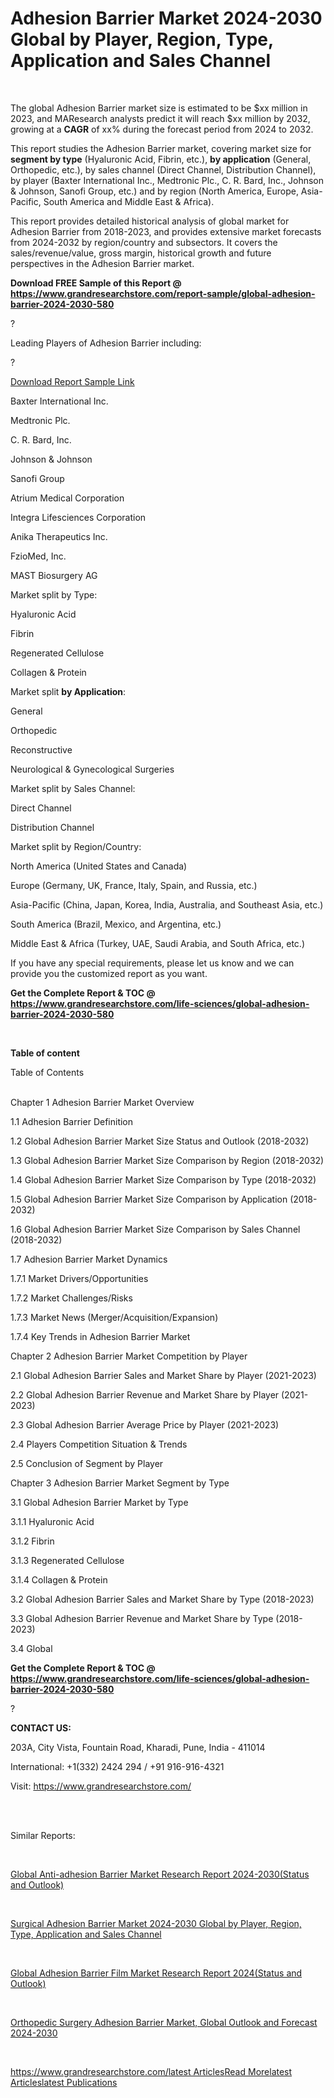 <h1>Adhesion Barrier Market 2024-2030 Global by Player, Region, Type, Application and Sales Channel</h1><br/><p>The global Adhesion Barrier market size is estimated to be $xx million in 2023, and MAResearch analysts predict it will reach $xx million by 2032, growing at a <strong>CAGR</strong> of xx% during the forecast period from 2024 to 2032.</p>
 
 
 
 <p>This report studies the Adhesion Barrier market, covering market size for <strong>segment by type</strong> (Hyaluronic Acid, Fibrin, etc.), <strong>by application</strong> (General, Orthopedic, etc.), by sales channel (Direct Channel, Distribution Channel), by player (Baxter International Inc., Medtronic Plc., C. R. Bard, Inc., Johnson & Johnson, Sanofi Group, etc.) and by region (North America, Europe, Asia-Pacific, South America and Middle East & Africa).</p>
 
 
 
 <p>This report provides detailed historical analysis of global market for Adhesion Barrier from 2018-2023, and provides extensive market forecasts from 2024-2032 by region/country and subsectors. It covers the sales/revenue/value, gross margin, historical growth and future perspectives in the Adhesion Barrier market.</p>
 
 
 
 <div><b>Download FREE Sample of this Report @ <a href="https://www.grandresearchstore.com/report-sample/global-adhesion-barrier-2024-2030-580">https://www.grandresearchstore.com/report-sample/global-adhesion-barrier-2024-2030-580</a></b></div>
 
 
 
 <p>? </p>
 
 
 
 <p>Leading Players of Adhesion Barrier including:</p>
 
 
 
 <p>? </p>
 
 
 
 <p><a href="https://www.grandresearchstore.com/mr-admin/report-sample/global-adhesion-barrier-2024-2030-580">Download Report Sample Link</a></p>
 
 
 
 <p>Baxter International Inc.</p>
 
 
 
 <p>Medtronic Plc.</p>
 
 
 
 <p>C. R. Bard, Inc.</p>
 
 
 
 <p>Johnson & Johnson</p>
 
 
 
 <p>Sanofi Group</p>
 
 
 
 <p>Atrium Medical Corporation</p>
 
 
 
 <p>Integra Lifesciences Corporation</p>
 
 
 
 <p>Anika Therapeutics Inc.</p>
 
 
 
 <p>FzioMed, Inc.</p>
 
 
 
 <p>MAST Biosurgery AG</p>
 
 
 
 <p>Market split by Type:</p>
 
 
 
 <p>Hyaluronic Acid</p>
 
 
 
 <p>Fibrin</p>
 
 
 
 <p>Regenerated Cellulose</p>
 
 
 
 <p>Collagen & Protein</p>
 
 
 
 <p>Market split <strong>by Application</strong>:</p>
 
 
 
 <p>General</p>
 
 
 
 <p>Orthopedic</p>
 
 
 
 <p>Reconstructive</p>
 
 
 
 <p>Neurological & Gynecological Surgeries</p>
 
 
 
 <p>Market split by Sales Channel:</p>
 
 
 
 <p>Direct Channel</p>
 
 
 
 <p>Distribution Channel</p>
 
 
 
 <p>Market split by Region/Country:</p>
 
 
 
 <p>North America (United States and Canada)</p>
 
 
 
 <p>Europe (Germany, UK, France, Italy, Spain, and Russia, etc.)</p>
 
 
 
 <p>Asia-Pacific (China, Japan, Korea, India, Australia, and Southeast Asia, etc.)</p>
 
 
 
 <p>South America (Brazil, Mexico, and Argentina, etc.)</p>
 
 
 
 <p>Middle East & Africa (Turkey, UAE, Saudi Arabia, and South Africa, etc.)</p>
 
 
 
 <p>If you have any special requirements, please let us know and we can provide you the customized report as you want.</p>
 
 
 
 <div><b>Get the Complete Report & TOC @ <a href="https://www.grandresearchstore.com/life-sciences/global-adhesion-barrier-2024-2030-580">https://www.grandresearchstore.com/life-sciences/global-adhesion-barrier-2024-2030-580</a></b></div>
 
 
 
 <p><br />
 
 <b>Table of content</b></p>
 
 
 
 <p>Table of Contents<br />
 
 <br />
 
 Chapter 1 Adhesion Barrier Market Overview<br />
 
 1.1 Adhesion Barrier Definition<br />
 
 1.2 Global Adhesion Barrier Market Size Status and Outlook (2018-2032)<br />
 
 1.3 Global Adhesion Barrier Market Size Comparison by Region (2018-2032)<br />
 
 1.4 Global Adhesion Barrier Market Size Comparison by Type (2018-2032)<br />
 
 1.5 Global Adhesion Barrier Market Size Comparison by Application (2018-2032)<br />
 
 1.6 Global Adhesion Barrier Market Size Comparison by Sales Channel (2018-2032)<br />
 
 1.7 Adhesion Barrier Market Dynamics<br />
 
 1.7.1 Market Drivers/Opportunities<br />
 
 1.7.2 Market Challenges/Risks<br />
 
 1.7.3 Market News (Merger/Acquisition/Expansion)<br />
 
 1.7.4 Key Trends in Adhesion Barrier Market<br />
 
 Chapter 2 Adhesion Barrier Market Competition by Player<br />
 
 2.1 Global Adhesion Barrier Sales and Market Share by Player (2021-2023)<br />
 
 2.2 Global Adhesion Barrier Revenue and Market Share by Player (2021-2023)<br />
 
 2.3 Global Adhesion Barrier Average Price by Player (2021-2023)<br />
 
 2.4 Players Competition Situation & Trends<br />
 
 2.5 Conclusion of Segment by Player<br />
 
 Chapter 3 Adhesion Barrier Market Segment by Type<br />
 
 3.1 Global Adhesion Barrier Market by Type<br />
 
 3.1.1 Hyaluronic Acid<br />
 
 3.1.2 Fibrin<br />
 
 3.1.3 Regenerated Cellulose<br />
 
 3.1.4 Collagen & Protein<br />
 
 3.2 Global Adhesion Barrier Sales and Market Share by Type (2018-2023)<br />
 
 3.3 Global Adhesion Barrier Revenue and Market Share by Type (2018-2023)<br />
 
 3.4 Global</p>
 
 
 
 <div><b>Get the Complete Report & TOC @ <a href="https://www.grandresearchstore.com/life-sciences/global-adhesion-barrier-2024-2030-580">https://www.grandresearchstore.com/life-sciences/global-adhesion-barrier-2024-2030-580</a></b></div>
 
 
 
 <p>? </p>
 
 
 
 <p><b>CONTACT US:</b><br />
 
 203A, City Vista, Fountain Road, Kharadi, Pune, India - 411014<br />
 
 International: +1(332) 2424 294 / +91 916-916-4321<br />
 
 Visit: <a href="https://www.grandresearchstore.com/">https://www.grandresearchstore.com/</a><br />
 
 <br />
 
 <br />
 
 Similar Reports:<br />
 
 <br />
 
 <a href="https://www.grandresearchstore.com/life-sciences/global-antiadhesion-barrier-2024-2030-769">Global Anti-adhesion Barrier Market Research Report 2024-2030(Status and Outlook)</a><br />
 
 <br />
 
 <a href="https://www.grandresearchstore.com/life-sciences/global-surgical-adhesion-barrier-2024-2030-370">Surgical Adhesion Barrier Market 2024-2030 Global by Player, Region, Type, Application and Sales Channel</a><br />
 
 <br />
 
 <a href="https://www.grandresearchstore.com/life-sciences/global-adhesion-barrier-film-2024-205">Global Adhesion Barrier Film Market Research Report 2024(Status and Outlook)</a><br />
 
 <br />
 
 <a href="https://www.grandresearchstore.com/life-sciences/global-orthopedic-surgery-adhesion-barrier-forecast-2024-2030-605">Orthopedic Surgery Adhesion Barrier Market, Global Outlook and Forecast 2024-2030</a><br />
 
 <br />
 
 <a href="https://gyeongbokgung.com">https://www.grandresearchstore.com/</a><a href="https://hallyeomaritime.com">latest Articles</a><a href="https://jingwansa.com">Read More</a><a href="https://nguoiviet.jp/">latest Articles</a><a href="https://www.intelmarketresearch.com/">latest Publications</a></p>
